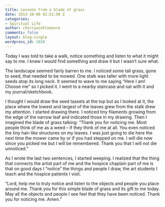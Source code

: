 ```yaml
---
title: Lessons from a blade of grass
date: 2013-10-06 01:51:58 Z
categories:
- Spiritual Life
author: cherrywinklemoore
comments: false
layout: blog-single
wordpress_id: 1010
---
```


Today I was told to take a walk, notice something and listen to what it might say to me. I knew I would find something and draw it but I wasn’t sure what.

The landscape seemed fairly barren to me. I noticed some tall grass, gone to seed, that needed to be mowed. One stalk was taller with more light seeds atop its long neck. It seemed to wave to me saying “Here I am! Choose me” so I picked it. I went to a nearby staircase and sat with it and my journal/sketchbook.

I thought I would draw the seed tassels at the top but as I looked at it, the place where the lowest and largest of the leaves grew from the stalk drew my attention. I started drawing there. I noticed tiny filaments growing from the edge of the narrow leaf and indicated those in my drawing. Then I imagined the blade of grass talking: “Thank you for noticing me. Most people think of me as a weed – if they think of me at all. You even noticed the tiny hair-like structures on my leaves. I was just going to die here the next time the mower came by or if you had stepped on me. I will die now since you picked me but I will be remembered. Thank you that I will not die unnoticed.”

As I wrote the last two sentences, I started weeping. I realized that the thing that connects the artist part of me and the hospice chaplain part of me is that on good days I “notice” the things and people I draw, the art students I teach and the hospice patients I visit.

“Lord, help me to truly notice and listen to the objects and people you place around me. Thank you for this simple blade of grass and its gift to me today. May all the objects and people I see feel that they have been noticed. Thank you for noticing me. Amen.”
